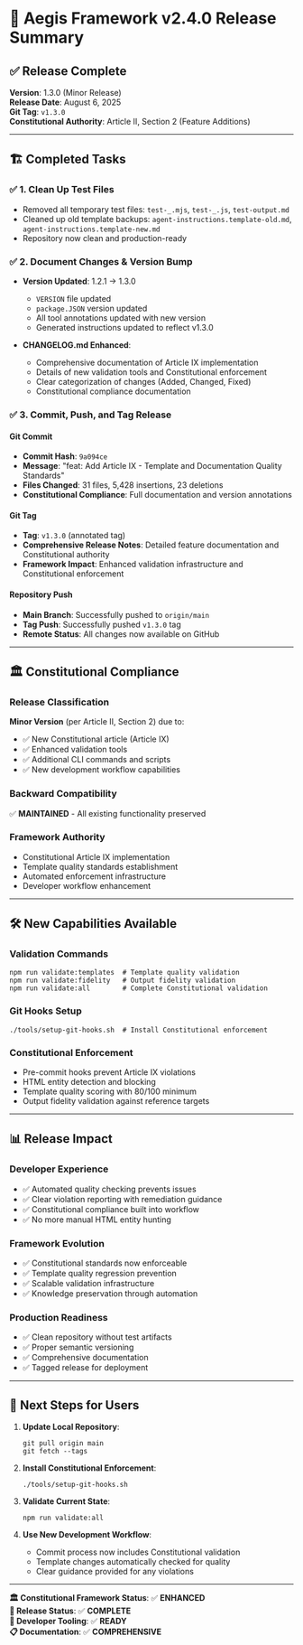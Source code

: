 # 🚀 Aegis Framework v2.4.0 Release Summary

## ✅ **Release Complete**

**Version**: 1.3.0 (Minor Release)  
**Release Date**: August 6, 2025  
**Git Tag**: `v1.3.0`  
**Constitutional Authority**: Article II, Section 2 (Feature Additions)

---

## 🏗️ **Completed Tasks**

### ✅ 1. Clean Up Test Files

- Removed all temporary test files: `test-_.mjs`, `test-_.js`, `test-output.md`
- Cleaned up old template backups: `agent-instructions.template-old.md`, `agent-instructions.template-new.md`
- Repository now clean and production-ready

### ✅ 2. Document Changes & Version Bump

- **Version Updated**: 1.2.1 → 1.3.0
  - `VERSION` file updated
  - `package.JSON` version updated
  - All tool annotations updated with new version
  - Generated instructions updated to reflect v1.3.0

- **CHANGELOG.md Enhanced**:
  - Comprehensive documentation of Article IX implementation
  - Details of new validation tools and Constitutional enforcement
  - Clear categorization of changes (Added, Changed, Fixed)
  - Constitutional compliance documentation

### ✅ 3. Commit, Push, and Tag Release

#### **Git Commit**

- **Commit Hash**: `9a094ce`
- **Message**: "feat: Add Article IX - Template and Documentation Quality Standards"
- **Files Changed**: 31 files, 5,428 insertions, 23 deletions
- **Constitutional Compliance**: Full documentation and version annotations

#### **Git Tag**

- **Tag**: `v1.3.0` (annotated tag)
- **Comprehensive Release Notes**: Detailed feature documentation and Constitutional authority
- **Framework Impact**: Enhanced validation infrastructure and Constitutional enforcement

#### **Repository Push**

- **Main Branch**: Successfully pushed to `origin/main`
- **Tag Push**: Successfully pushed `v1.3.0` tag
- **Remote Status**: All changes now available on GitHub

---

## 🏛️ **Constitutional Compliance**

### **Release Classification**

**Minor Version** (per Article II, Section 2) due to:

- ✅ New Constitutional article (Article IX)
- ✅ Enhanced validation tools
- ✅ Additional CLI commands and scripts
- ✅ New development workflow capabilities

### **Backward Compatibility**

✅ **MAINTAINED** - All existing functionality preserved

### **Framework Authority**

- Constitutional Article IX implementation
- Template quality standards establishment
- Automated enforcement infrastructure
- Developer workflow enhancement

---

## 🛠️ **New Capabilities Available**

### **Validation Commands**

```
npm run validate:templates  # Template quality validation
npm run validate:fidelity   # Output fidelity validation
npm run validate:all        # Complete Constitutional validation
```

### **Git Hooks Setup**

```
./tools/setup-git-hooks.sh  # Install Constitutional enforcement
```

### **Constitutional Enforcement**

- Pre-commit hooks prevent Article IX violations
- HTML entity detection and blocking
- Template quality scoring with 80/100 minimum
- Output fidelity validation against reference targets

---

## 📊 **Release Impact**

### **Developer Experience**

- ✅ Automated quality checking prevents issues
- ✅ Clear violation reporting with remediation guidance
- ✅ Constitutional compliance built into workflow
- ✅ No more manual HTML entity hunting

### **Framework Evolution**

- ✅ Constitutional standards now enforceable
- ✅ Template quality regression prevention
- ✅ Scalable validation infrastructure
- ✅ Knowledge preservation through automation

### **Production Readiness**

- ✅ Clean repository without test artifacts
- ✅ Proper semantic versioning
- ✅ Comprehensive documentation
- ✅ Tagged release for deployment

---

## 🎯 **Next Steps for Users**

1. **Update Local Repository**:

   ```
   git pull origin main
   git fetch --tags
   ```

2. **Install Constitutional Enforcement**:

   ```
   ./tools/setup-git-hooks.sh
   ```

3. **Validate Current State**:

   ```
   npm run validate:all
   ```

4. **Use New Development Workflow**:
   - Commit process now includes Constitutional validation
   - Template changes automatically checked for quality
   - Clear guidance provided for any violations

---

**🏛️ Constitutional Framework Status**: ✅ **ENHANCED**  
**🚀 Release Status**: ✅ **COMPLETE**  
**🔧 Developer Tooling**: ✅ **READY**  
**📋 Documentation**: ✅ **COMPREHENSIVE**
